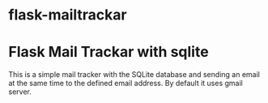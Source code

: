 # flask-mailtrackar
<h1>Flask Mail Trackar with sqlite</h1>
<p>This is a simple mail tracker with the SQLite database and sending an email at the same time to the defined email address. By default it uses gmail server.</p>
